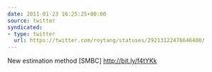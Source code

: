 ```yaml
---
date: 2011-01-23 16:25:25+00:00
source: twitter
syndicated:
- type: twitter
  url: https://twitter.com/roytang/statuses/29213122476646400/
---
```


New estimation method [SMBC] http://bit.ly/f4tYKk